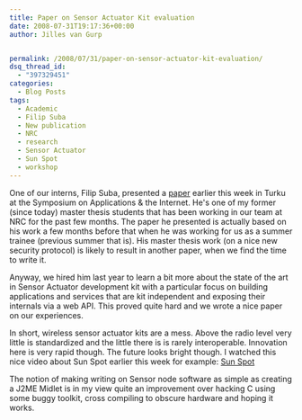 ```yaml
---
title: Paper on Sensor Actuator Kit evaluation
date: 2008-07-31T19:17:36+00:00
author: Jilles van Gurp


permalink: /2008/07/31/paper-on-sensor-actuator-kit-evaluation/
dsq_thread_id:
  - "397329451"
categories:
  - Blog Posts
tags:
  - Academic
  - Filip Suba
  - New publication
  - NRC
  - research
  - Sensor Actuator
  - Sun Spot
  - workshop
---
```

One of our interns, Filip Suba, presented a [paper](https://www.jillesvangurp.com/static/filipsuba-sensors.pdf) earlier this week in Turku at the Symposium on Applications & the Internet. He's one of my former (since today) master thesis students that has been working in our team at NRC for the past few months. The paper he presented is actually based on his work a few months before that when he was working for us as a summer trainee (previous summer that is). His master thesis work (on a nice new security protocol) is likely to result in another paper, when we find the time to write it.

Anyway, we hired him last year to learn a bit more about the state of the art in Sensor Actuator development kit with a particular focus on building applications and services that are kit independent and exposing their internals via a web API. This proved quite hard and we wrote a nice paper on our experiences.

In short, wireless sensor actuator kits are a mess. Above the radio level very little is standardized and the little there is is rarely interoperable. Innovation here is very rapid though. The future looks bright though. I watched this nice video about Sun Spot earlier this week for example:
[Sun Spot](http://www.youtube.com/v/fGSObzubTfY&hl=en&fs=1)

The notion of making writing on Sensor node software as simple as creating a J2ME Midlet is in my view quite an improvement over hacking C using some buggy toolkit, cross compiling to obscure hardware and hoping it works.